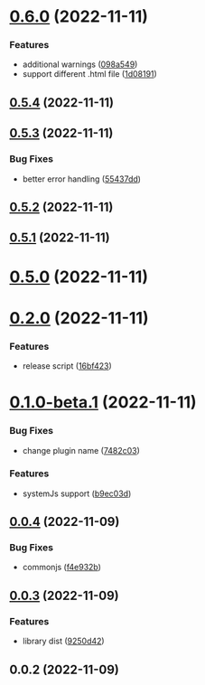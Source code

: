 # [0.6.0](https://github.com/jacekkarczmarczyk/importmap-plugin/compare/v0.5.4...v0.6.0) (2022-11-11)


### Features

* additional warnings ([098a549](https://github.com/jacekkarczmarczyk/importmap-plugin/commit/098a54992b00c88791aa75fa43d282dcd88d72f8))
* support different .html file ([1d08191](https://github.com/jacekkarczmarczyk/importmap-plugin/commit/1d081917cbd8f65fbd9ef6cc211fd96ef96ce62d))



## [0.5.4](https://github.com/jacekkarczmarczyk/importmap-plugin/compare/v0.5.3...v0.5.4) (2022-11-11)



## [0.5.3](https://github.com/jacekkarczmarczyk/importmap-plugin/compare/v0.5.2...v0.5.3) (2022-11-11)


### Bug Fixes

* better error handling ([55437dd](https://github.com/jacekkarczmarczyk/importmap-plugin/commit/55437dd3ae5afe6bc81c1db0a02cd51f3beaef7f))



## [0.5.2](https://github.com/jacekkarczmarczyk/importmap-plugin/compare/v0.5.1...v0.5.2) (2022-11-11)



## [0.5.1](https://github.com/jacekkarczmarczyk/importmap-plugin/compare/v0.5.0...v0.5.1) (2022-11-11)



# [0.5.0](https://github.com/jacekkarczmarczyk/importmap-plugin/compare/v0.2.0...v0.5.0) (2022-11-11)



# [0.2.0](https://github.com/jacekkarczmarczyk/importmap-plugin/compare/v0.1.0-beta.1...v0.2.0) (2022-11-11)


### Features

* release script ([16bf423](https://github.com/jacekkarczmarczyk/importmap-plugin/commit/16bf423c4288bd95325137b029ad3a3d80445f04))



# [0.1.0-beta.1](https://github.com/jacekkarczmarczyk/importmap-plugin/compare/v0.0.4...v0.1.0-beta.1) (2022-11-11)


### Bug Fixes

* change plugin name ([7482c03](https://github.com/jacekkarczmarczyk/importmap-plugin/commit/7482c03a64c64a15b014d5acff8890b201ecdb41))


### Features

* systemJs support ([b9ec03d](https://github.com/jacekkarczmarczyk/importmap-plugin/commit/b9ec03d70b4304c928c0b905ba3100090a1e4861))



## [0.0.4](https://github.com/jacekkarczmarczyk/importmap-plugin/compare/v0.0.3...v0.0.4) (2022-11-09)


### Bug Fixes

* commonjs ([f4e932b](https://github.com/jacekkarczmarczyk/importmap-plugin/commit/f4e932ba1c3443c472527ec367e2a948a386ba84))



## [0.0.3](https://github.com/jacekkarczmarczyk/importmap-plugin/compare/v0.0.2...v0.0.3) (2022-11-09)


### Features

* library dist ([9250d42](https://github.com/jacekkarczmarczyk/importmap-plugin/commit/9250d42005730978b7e67e47a91a14c95d07d140))



## 0.0.2 (2022-11-09)



